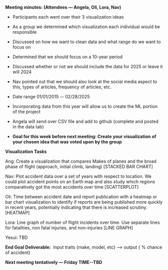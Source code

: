 **Meeting minutes: (Attendees — Angela, Oli, Lora, Nav)**

- Participants each went over their 3 visualization ideas 
- As a group we determined which visualization each individual would be responsible 
- Discussed on how we want to clean data and what range do we want to focus on
- Determined that we should focus on a 10-year period
- Discussed whether or not we should include the data for 2025 or leave it will 2024
- Nav pointed out that we should also look at the social media aspect to this, types of articles, frequency of articles, etc.
- Date range 01/01/2015 -- 02/28/2025
- Incorporating data from this year will allow us to create the ML portion of the project
- Angela will send over CSV file and add to github (complete and posted in the data tab)

- **Goal for this week before next meeting: Create your visualization of your chosen idea that was voted upon by the group**

**Visualization Tasks** 

Ang: Create a visualization that compares Makes of planes and the broad phase of flight (approach, initial climb, landing) [STACKED BAR CHART] 

Nav: Plot accident data over a set of years with respect to location. We could plot accident points on an Earth map and also study which regions comparatively got the most accidents over time [SCATTERPLOT] 

Oli: Time between accident date and report publication with a heatmap or bar chart visualization to identify if reports are being published more quickly in recent years, potentially indicating that there is increased scrutiny. [HEATMAP] 

Lora: Line graph of number of flight incidents over time. Use separate lines for fatalities, non fatal injuries, and non-injuries [LINE GRAPH]

Yesui: TBD

**End Goal Deliverable:**  Input traits {make, model, etc}  —> output { % chance of accident}    

**Next meeting tentatively — Friday TIME--TBD**
